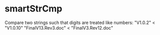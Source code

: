 # smartStrCmp
Compare two strings such that digits are treated like numbers:
  "V1.0.2" < "V1.0.10"
  "FinalV13.Rev3.doc" < "FinalV3.Rev12.doc"
